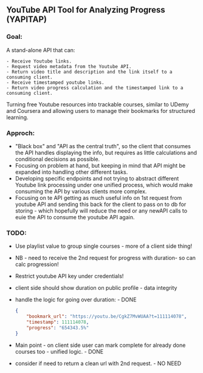 ## YouTube API Tool for Analyzing Progress (YAPITAP)

### Goal:

A stand-alone API that can:

    - Receive Youtube links.
    - Request video metadata from the Youtube API.
    - Return video title and description and the link itself to a consuming client.
    - Receive timestamped youtube links.
    - Return video progress calculation and the timestamped link to a consuming client.

Turning free Youtube resources into trackable courses, similar to UDemy and Coursera and allowing users to manage their bookmarks for structured learning.

### Approch:

- "Black box" and "API as the central truth", so the client that consumes the API handles displaying the info, but requires as little calculations and conditional decisions as possible.
- Focusing on problem at hand, but keeping in mind that API might be expanded into handling other different tasks.
- Developing specific endpoints and not trying to abstract different Youtube link processing under one unified process, which would make consuming the API by various clients more complex.
- Focusing on te API getting as much useful info on 1st request from youtube API and sending this back for the client to pass on to db for storing - which hopefully will reduce the need or any newAPI calls to euie the API to consume the youtube API again.

### TODO:

- Use playlist value to group single courses - more of a client side thing!
- NB - need to receive the 2nd request for progress with duration- so can calc progression!
- Restrict youtube API key under credentials!
- client side should show duration on public profile - data integrity
- handle the logic for going over duration: - DONE

    ```json
    {
        "bookmark_url": "https://youtu.be/CgkZ7MvWUAA?t=111114078",
        "timestamp": 111114078,
        "progress": "654343.5%"
    }
    ```
- Main point - on client side user can mark complete for already done courses too - unified logic. - DONE
- consider if need to return a clean url with 2nd request. - NO NEED
